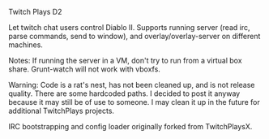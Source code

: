 Twitch Plays D2

Let twitch chat users control Diablo II.
Supports running server (read irc, parse commands, send to window), and overlay/overlay-server on different machines.

Notes: If running the server in a VM, don't try to run from a virtual box share. Grunt-watch will not work with vboxfs.

Warning: Code is a rat's nest, has not been cleaned up, and is not release quality. There are some hardcoded paths. I decided to post it anyway because it may still be of use to someone. I may clean it up in the future for additional TwitchPlays projects.

IRC bootstrapping and config loader originally forked from TwitchPlaysX.
